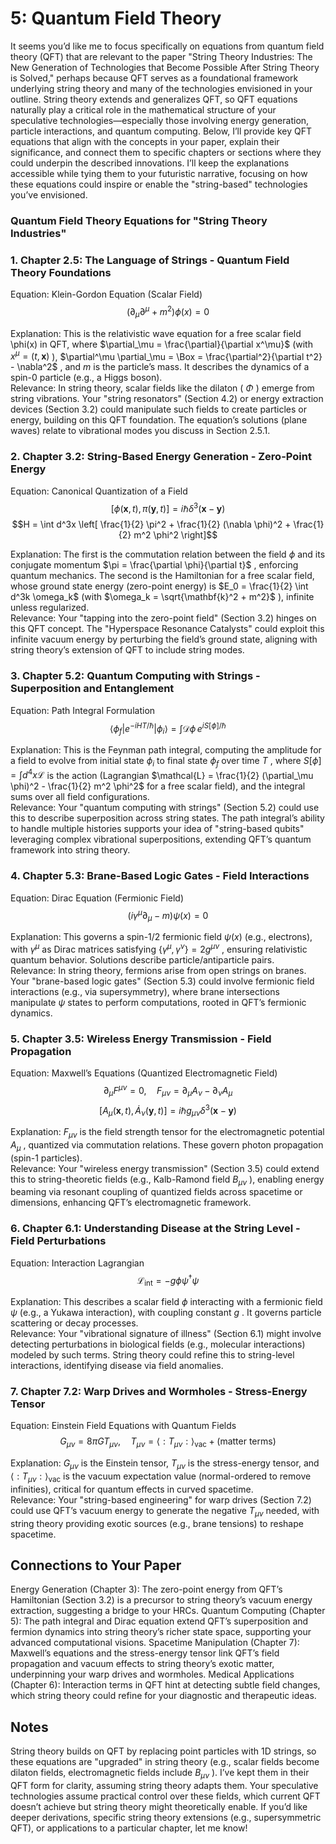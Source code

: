 # 5: Quantum Field Theory

It seems you’d like me to focus specifically on equations from quantum field theory (QFT) that are relevant to the paper "String Theory Industries: The New Generation of Technologies that Become Possible After String Theory is Solved," perhaps because QFT serves as a foundational framework underlying string theory and many of the technologies envisioned in your outline. String theory extends and generalizes QFT, so QFT equations naturally play a critical role in the mathematical structure of your speculative technologies—especially those involving energy generation, particle interactions, and quantum computing.
Below, I’ll provide key QFT equations that align with the concepts in your paper, explain their significance, and connect them to specific chapters or sections where they could underpin the described innovations. I’ll keep the explanations accessible while tying them to your futuristic narrative, focusing on how these equations could inspire or enable the "string-based" technologies you’ve envisioned.
### Quantum Field Theory Equations for "String Theory Industries"
### 1. Chapter 2.5: The Language of Strings - Quantum Field Theory Foundations
Equation: Klein-Gordon Equation (Scalar Field)
$$(\partial_\mu \partial^\mu + m^2) \phi(x) = 0$$
   
Explanation: This is the relativistic wave equation for a free scalar field 
\phi(x)
 in QFT, where 
$\partial_\mu = \frac{\partial}{\partial x^\mu}$
 (with 
$x^\mu = (t, \mathbf{x})$
), 
$\partial^\mu \partial_\mu = \Box = \frac{\partial^2}{\partial t^2} - \nabla^2$
, and 
$m$
 is the particle’s mass. It describes the dynamics of a spin-0 particle (e.g., a Higgs boson).  
Relevance: In string theory, scalar fields like the dilaton (
$\Phi$
) emerge from string vibrations. Your "string resonators" (Section 4.2) or energy extraction devices (Section 3.2) could manipulate such fields to create particles or energy, building on this QFT foundation. The equation’s solutions (plane waves) relate to vibrational modes you discuss in Section 2.5.1.
### 2. Chapter 3.2: String-Based Energy Generation - Zero-Point Energy
Equation: Canonical Quantization of a Field
$$[\phi(\mathbf{x}, t), \pi(\mathbf{y}, t)] = i \hbar \delta^3(\mathbf{x} - \mathbf{y})$$
$$H = \int d^3x \left[ \frac{1}{2} \pi^2 + \frac{1}{2} (\nabla \phi)^2 + \frac{1}{2} m^2 \phi^2 \right]$$
   
Explanation: The first is the commutation relation between the field 
$\phi$
 and its conjugate momentum 
$\pi = \frac{\partial \phi}{\partial t}$
, enforcing quantum mechanics. The second is the Hamiltonian for a free scalar field, whose ground state energy (zero-point energy) is 
$E_0 = \frac{1}{2} \int d^3k \omega_k$
 (with 
$\omega_k = \sqrt{\mathbf{k}^2 + m^2}$
), infinite unless regularized.  
Relevance: Your "tapping into the zero-point field" (Section 3.2) hinges on this QFT concept. The "Hyperspace Resonance Catalysts" could exploit this infinite vacuum energy by perturbing the field’s ground state, aligning with string theory’s extension of QFT to include string modes.
### 3. Chapter 5.2: Quantum Computing with Strings - Superposition and Entanglement
Equation: Path Integral Formulation
$$\langle \phi_f | e^{-i H T / \hbar} | \phi_i \rangle = \int \mathcal{D}\phi \, e^{i S[\phi] / \hbar}$$
   
Explanation: This is the Feynman path integral, computing the amplitude for a field to evolve from initial state 
$\phi_i$
 to final state 
$\phi_f$
 over time 
$T$
, where 
$S[\phi] = \int d^4x \mathcal{L}$
 is the action (Lagrangian 
$\mathcal{L} = \frac{1}{2} (\partial_\mu \phi)^2 - \frac{1}{2} m^2 \phi^2$
 for a free scalar field), and the integral sums over all field configurations.  
Relevance: Your "quantum computing with strings" (Section 5.2) could use this to describe superposition across string states. The path integral’s ability to handle multiple histories supports your idea of "string-based qubits" leveraging complex vibrational superpositions, extending QFT’s quantum framework into string theory.
### 4. Chapter 5.3: Brane-Based Logic Gates - Field Interactions
Equation: Dirac Equation (Fermionic Field)
$$(i \gamma^\mu \partial_\mu - m) \psi(x) = 0$$
   
Explanation: This governs a spin-1/2 fermionic field 
$\psi(x)$
 (e.g., electrons), with 
$\gamma^\mu$
 as Dirac matrices satisfying 
$\{\gamma^\mu, \gamma^\nu\} = 2 g^{\mu\nu}$
, ensuring relativistic quantum behavior. Solutions describe particle/antiparticle pairs.  
Relevance: In string theory, fermions arise from open strings on branes. Your "brane-based logic gates" (Section 5.3) could involve fermionic field interactions (e.g., via supersymmetry), where brane intersections manipulate 
$\psi$
 states to perform computations, rooted in QFT’s fermionic dynamics.
### 5. Chapter 3.5: Wireless Energy Transmission - Field Propagation
Equation: Maxwell’s Equations (Quantized Electromagnetic Field)
$$\partial_\mu F^{\mu\nu} = 0, \quad F_{\mu\nu} = \partial_\mu A_\nu - \partial_\nu A_\mu$$
$$ [A_\mu(\mathbf{x}, t), \dot{A}_\nu(\mathbf{y}, t)] = i \hbar g_{\mu\nu} \delta^3(\mathbf{x} - \mathbf{y}) $$
   
Explanation: 
$F_{\mu\nu}$
 is the field strength tensor for the electromagnetic potential 
$A_\mu$
, quantized via commutation relations. These govern photon propagation (spin-1 particles).  
Relevance: Your "wireless energy transmission" (Section 3.5) could extend this to string-theoretic fields (e.g., Kalb-Ramond field 
$B_{\mu\nu}$
), enabling energy beaming via resonant coupling of quantized fields across spacetime or dimensions, enhancing QFT’s electromagnetic framework.
### 6. Chapter 6.1: Understanding Disease at the String Level - Field Perturbations
Equation: Interaction Lagrangian
$$\mathcal{L}_{\text{int}} = -g \phi \psi^\dagger \psi$$
   
Explanation: This describes a scalar field 
$\phi$
 interacting with a fermionic field 
$\psi$
 (e.g., a Yukawa interaction), with coupling constant 
$g$
. It governs particle scattering or decay processes.  
Relevance: Your "vibrational signature of illness" (Section 6.1) might involve detecting perturbations in biological fields (e.g., molecular interactions) modeled by such terms. String theory could refine this to string-level interactions, identifying disease via field anomalies.
### 7. Chapter 7.2: Warp Drives and Wormholes - Stress-Energy Tensor
Equation: Einstein Field Equations with Quantum Fields
$$G_{\mu\nu} = 8\pi G T_{\mu\nu}, \quad T_{\mu\nu} = \langle : T_{\mu\nu} : \rangle_\text{vac} + \text{(matter terms)}$$
   
Explanation: 
$G_{\mu\nu}$
 is the Einstein tensor, 
$T_{\mu\nu}$
 is the stress-energy tensor, and 
$\langle : T_{\mu\nu} : \rangle_\text{vac}$
 is the vacuum expectation value (normal-ordered to remove infinities), critical for quantum effects in curved spacetime.  
Relevance: Your "string-based engineering" for warp drives (Section 7.2) could use QFT’s vacuum energy to generate the negative 
$T_{\mu\nu}$
 needed, with string theory providing exotic sources (e.g., brane tensions) to reshape spacetime.
## Connections to Your Paper
Energy Generation (Chapter 3): The zero-point energy from QFT’s Hamiltonian (Section 3.2) is a precursor to string theory’s vacuum energy extraction, suggesting a bridge to your HRCs.
Quantum Computing (Chapter 5): The path integral and Dirac equation extend QFT’s superposition and fermion dynamics into string theory’s richer state space, supporting your advanced computational visions.
Spacetime Manipulation (Chapter 7): Maxwell’s equations and the stress-energy tensor link QFT’s field propagation and vacuum effects to string theory’s exotic matter, underpinning your warp drives and wormholes.
Medical Applications (Chapter 6): Interaction terms in QFT hint at detecting subtle field changes, which string theory could refine for your diagnostic and therapeutic ideas.
## Notes
String theory builds on QFT by replacing point particles with 1D strings, so these equations are "upgraded" in string theory (e.g., scalar fields become dilaton fields, electromagnetic fields include 
$B_{\mu\nu}$
). I’ve kept them in their QFT form for clarity, assuming string theory adapts them.
Your speculative technologies assume practical control over these fields, which current QFT doesn’t achieve but string theory might theoretically enable.
If you’d like deeper derivations, specific string theory extensions (e.g., supersymmetric QFT), or applications to a particular chapter, let me know!